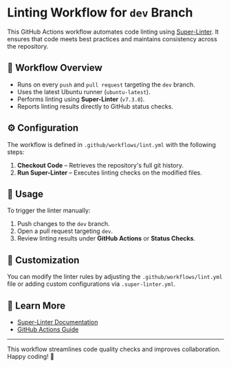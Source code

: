 # Linting Workflow for `dev` Branch

This GitHub Actions workflow automates code linting using [Super-Linter](https://github.com/super-linter/super-linter). It ensures that code meets best practices and maintains consistency across the repository.

## 📌 Workflow Overview

- Runs on every `push` and `pull request` targeting the `dev` branch.
- Uses the latest Ubuntu runner (`ubuntu-latest`).
- Performs linting using **Super-Linter** (`v7.3.0`).
- Reports linting results directly to GitHub status checks.

## ⚙️ Configuration

The workflow is defined in `.github/workflows/lint.yml` with the following steps:
1. **Checkout Code** – Retrieves the repository's full git history.
2. **Run Super-Linter** – Executes linting checks on the modified files.

## 🚀 Usage

To trigger the linter manually:
1. Push changes to the `dev` branch.
2. Open a pull request targeting `dev`.
3. Review linting results under **GitHub Actions** or **Status Checks**.

## 🔧 Customization

You can modify the linter rules by adjusting the `.github/workflows/lint.yml` file or adding custom configurations via `.super-linter.yml`.

## 📖 Learn More

- [Super-Linter Documentation](https://github.com/github/super-linter)
- [GitHub Actions Guide](https://docs.github.com/en/actions)

---

This workflow streamlines code quality checks and improves collaboration. Happy coding! 🚀

